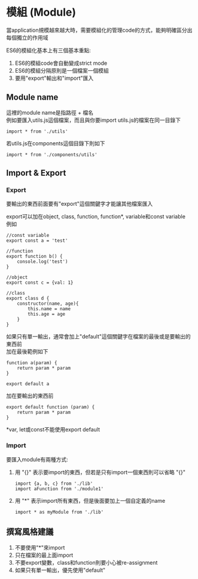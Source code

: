 # 模組 (Module)
當application規模越來越大時，需要模組化的管理code的方式，能夠明確區分出每個獨立的作用域

ES6的模組化基本上有三個基本重點:  
1. ES6的模組code會自動變成strict mode  
2. ES6的模組分隔原則是一個檔案一個模組  
3. 要用"export"輸出和"import"匯入  

## Module name
這裡的module name是指路徑 + 檔名  
例如要匯入utils.js這個檔案，而且與你要import utils.js的檔案在同一目錄下  
```
import * from './utils'
```
若utils.js在components這個目錄下則如下
```
import * from './components/utils'
```

## Import & Export
### Export
要輸出的東西前面要有"export"這個關鍵字才能讓其他檔案匯入

export可以加在object, class, function, function\*, variable和const variable  
例如
```
//const variable
export const a = 'test'

//function
export function b() {
	console.log('test')
}

//object
export const c = {val: 1}

//class
export class d {
	constructor(name, age){
		this.name = name
		this.age = age
	}
}
```
如果只有單一輸出，通常會加上"default"這個關鍵字在檔案的最後或是要輸出的東西前  
加在最後範例如下  
```
function a(param) {
	return param * param
}

export default a
```
加在要輸出的東西前
```
export default function (param) {
	return param * param
}
```
\*var, let或const不能使用export default

### Import
要匯入module有兩種方式:  
1. 用 "{}" 表示要import的東西，但若是只有import一個東西則可以省略 "{}"  
   ```
   import {a, b, c} from './lib'
   import aFunction from './module1'
   ```
2. 用 "\*" 表示import所有東西，但是後面要加上一個自定義的name  
   ```
   import * as myModule from './lib'
   ```

## 撰寫風格建議
1. 不要使用"\*"來import  
2. 只在檔案的最上面import  
3. 不要export變數，class和function則要小心被re-assignment  
4. 如果只有單一輸出，優先使用"default"
